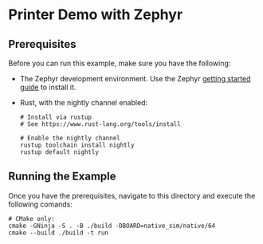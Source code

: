 # Printer Demo with Zephyr

## Prerequisites

Before you can run this example, make sure you have the following:

- The Zephyr development environment. Use the Zephyr [getting started guide](https://docs.zephyrproject.org/latest/develop/getting_started/index.html) to install it.
- Rust, with the nightly channel enabled:

      # Install via rustup
      # See https://www.rust-lang.org/tools/install

      # Enable the nightly channel
      rustup toolchain install nightly
      rustup default nightly


## Running the Example

Once you have the prerequisites, navigate to this directory and execute the following comands:

    # CMake only:
    cmake -GNinja -S . -B ./build -DBOARD=native_sim/native/64
    cmake --build ./build -t run
